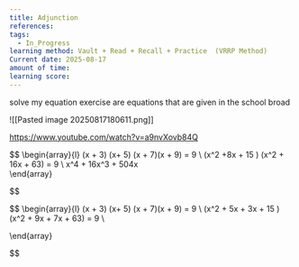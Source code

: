 ```yaml
---
title: Adjunction
references: 
tags:
  - In_Progress
learning method: Vault + Read + Recall + Practice  (VRRP Method)
Current date: 2025-08-17
amount of time: 
learning score:
---
```


solve my equation exercise are equations that are given in the school broad 


![[Pasted image 20250817180611.png]] 


https://www.youtube.com/watch?v=a9nvXovb84Q 


$$
\begin{array}{l} 
(x + 3) (x+ 5)  (x + 7)(x + 9)   =  9   \\
(x^2  +8x + 15 ) (x^2 + 16x  + 63)  = 9  \\
x^4 + 16x^3  + 504x  
\end{array}


$$ 


$$
\begin{array}{l} 
(x + 3) (x+ 5)  (x + 7)(x + 9)   =  9   \\
(x^2  + 5x  + 3x + 15 ) (x^2 + 9x + 7x + 63)  = 9  \\


\end{array}


$$